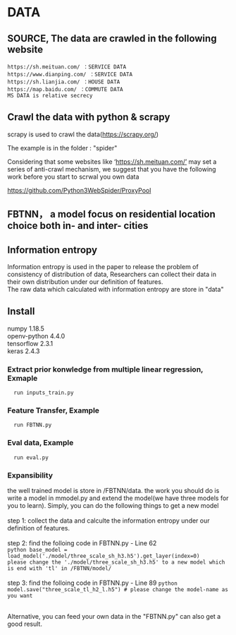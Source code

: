 # DATA      
## SOURCE, The data are crawled in the following website
    https://sh.meituan.com/ ：SERVICE DATA
    https://www.dianping.com/ ：SERVICE DATA
    https://sh.lianjia.com/ ：HOUSE DATA  
    https://map.baidu.com/ ：COMMUTE DATA  
    MS DATA is relative secrecy

## Crawl the data with python & scrapy
scrapy is used to crawl the data(https://scrapy.org/)

The example is in the folder : "spider"

Considering that some websites like ‘https://sh.meituan.com/’ may set a series of anti-crawl mechanism, we suggest that you have the following work before you start to scrwal you own data

https://github.com/Python3WebSpider/ProxyPool

## FBTNN， a model focus on residential location choice both in- and inter- cities
## Information entropy
Information entropy is used in the paper to release the problem of consistency of distribution of data, Researchers can collect their data in their own distribution under our definition of features. <br>
The raw data which calculated with information entropy are store in "data"

## Install

numpy 1.18.5 <br>
openv-python 4.4.0 <br>
tensorflow 2.3.1 <br>
keras 2.4.3 <br>

### Extract prior konwledge from multiple linear regression, Exmaple
      run inputs_train.py
      
### Feature Transfer, Example
      run FBTNN.py
      
### Eval data, Example
      run eval.py

### Expansibility
the well trained model is store in /FBTNN/data. the work you should do is write a model in mmodel.py and extend the model(we have three models for you to learn). Simply, you can do the following things to get a new model<br><br>
      step 1: collect the data and calculte the information entropy under our definition of features.<br><br>
      step 2: find the folloing code in FBTNN.py - Line 62 <br>
      ```python
      base_model = load_model('./model/three_scale_sh_h3.h5').get_layer(index=0)  
      ```
      <br>
      ```
      please change the './model/three_scale_sh_h3.h5' to a new model which is end with 'tl' in /FBTNN/model/
      ```
      <br><br>
      step 3: find the folloing code in FBTNN.py - Line 89 
      ```python
      model.save("three_scale_tl_h2_l.h5") # please change the model-name as you want
      ```
      
<br>
Alternative, you can feed your own data in the "FBTNN.py" can also get a good result.
